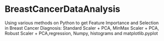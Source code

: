 # BreastCancerDataAnalysis
Using various methods on Python to get Feature Importance and Selection in Breast Cancer Diagnosis: Standard Scaler + PCA, MinMax Scaler + PCA, Robust Scaler + PCA,regression, Numpy, histograms and matplotlib.pyplot 
